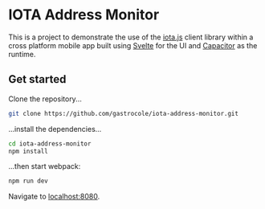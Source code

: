 # IOTA Address Monitor

This is a project to demonstrate the use of the [iota.js](https://github.com/iotaledger/iota.js) client library within a cross platform mobile app built using [Svelte](https://svelte.dev) for the UI and [Capacitor](https://capacitorjs.com/) as the runtime. 

## Get started

Clone the repository...

```bash
git clone https://github.com/gastrocole/iota-address-monitor.git
```

...install the dependencies...

```bash
cd iota-address-monitor
npm install
```

...then start webpack:

```bash
npm run dev
```

Navigate to [localhost:8080](http://localhost:8080).